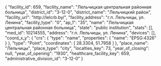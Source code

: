 {
    "facility_id": 659,
    "facility_name": "Лельчицкая центральная районная больница",
    "district_id": "3-12-0",
    "district_name": "Лельчицкий район",
    "facility_url": "http:\/\/lelcrb.by\/",
    "facility_address": "г.п. Лельчицы, ул. Ленина",
    "facility_type": "0",
    "ap_1": "35",
    "name": "Лельчицкая центральная районная больница",
    "state": "public institution",
    "stats": [],
    "med_id": 10214555,
    "address": "г.п. Лельчицы, ул. Ленина",
    "devices": [],
    "coord_x_y": {
        "crs": {
            "type": "name",
            "properties": {
                "name": "EPSG:4326"
            }
        },
        "type": "Point",
        "coordinates": [
            28.3304,
            51.7958
        ]
    },
    "place_name": "Лельчицы",
    "place_type": "city",
    "localties_key": 73,
    "year_of_closing": null,
    "year_of_opening": "1930",
    "healthcare_facility_key": 659,
    "administrative_division_id": "3-12-0"
}